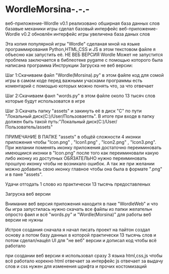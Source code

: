 # WordleMorsina-.-.-
веб-приложение-Wordle v0.1 реализовано обширная база данных слов базавые механики игры сделал базовый интерфейс
веб-приложение-Wordle v0.2 обновлён интерфейс игры увеличена база даных слов 








Эта копия популярной игры "Wordle" сделаная мной на языке программирования Python,HTML,CSS и JS в этом текстовом файле я объесню как запустить её. 
НЕ ВЕБ ВЕРСИЯ Wordle Может не запустится проблема заключается в библеотеке pygame с помощью которого была написана программа 
Инструкции 
Загруска не веб версии:

Шаг 1:Скачиваем файл "Wordle(Morsina).py" в этом файле код для сомой игры в самом коде перед важными учасками программы есть коментарий с помощью которых можно понять что, за что отвечает

Шаг 2:Скачиваем фаил "words.py" в этом файле около 13 тысяч слов которые будут использоватся в игре

Шаг 3:Скачать папку "assets" и закинуть её в диск "С" по пути "Локальный диск(С:)/User/Пользоваетль". В итоге при входе в папку должен быть такой путь:"Локальный диск(C:)/User/Пользователь/assets"

ПРИМЕЧАНИЕ В ПАПКЕ "assets" в общёй сложности 4 иконки приложения чтобы "Icon.png" , "Icon1.png" , "Icon2.png" , "Icon3.png". При желании поменять иконку приложения достаточно переиминовать имеющиися иконки в "Icon.png" после того как переиминовали какую либо иконку из доступных ОБЯЗАТЕЛЬНО нужно переиминовать прошлую иконку чтобы не возникало ошибок. А так же при желании можно добавить свою иконку главное чтобы она была в формате ".png" и в паке "assets".

Удачи отгодать 1 слово из практически 13 тысячь предоставленых

Загруска веб версии

Внимание веб версия приложения находитя в паке "WordleWeb" и что бы игра запустилась нужно скачать все файлы из папки желательн опросто фаил и всё "words.py" и "Wordle(Morsina)" для работы веб версии не нужны

Истроя создания сначала я начал писать проект на пайтон создал основу а потом базу данных в которой практически 13 тысячь слов и потом сделал/нащёл UI для "не веб" версии и дописал код чтобы всё работало 

при создании веб версии я использовал сразу 3 языка html,css,js чтобы всё работало корекно html отвечает за интерфейс js отвечает за выдачу слов и css нужен для изменения шрифта и прочих костомизаций 
